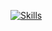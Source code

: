 [![Skills](https://devicons.dev.br/icons?icon=Java,Python&size=50&theme=dark&perline=2)](https://devicons.dev.br/)
